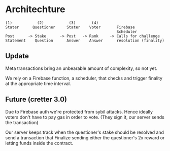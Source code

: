 # Architechture

```
(1)           (2)           (3)       (4)
Stater      Questioner     Stater    Voter       Firebase
                                                 Scheduler
Post      -> Stake      -> Post   -> Rank     -> Calls for challenge
Statement    Question      Answer    Answer      resolution (finality)
```

## Update

Meta transactions bring an unbearable amount of complexity, so not yet.

We rely on a Firebase function, a scheduler, that checks and trigger finality at the appropriate time interval.

## Future (cretter 3.0)

Due to Firebase auth we're protected from sybil attacks. Hence ideally voters don't have to pay gas in order to vote. (They sign it, our server sends the transaction)

Our server keeps track when the questioner's stake should be resolved and send a transaction that Finalize sending either the questioner's 2x reward or letting funds inside the contract.